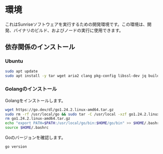 # 環境

これはSunriseソフトウェアを実行するための開発環境です。この環境は、開発、バイナリのビルド、およびノードの実行に使用できます。

## 依存関係のインストール

### Ubuntu

```bash
sudo apt update
sudo apt install -y tar wget aria2 clang pkg-config libssl-dev jq build-essential git make ncdu
```

### Golangのインストール

Golangをインストールします。

```bash
wget https://go.dev/dl/go1.24.2.linux-amd64.tar.gz
sudo rm -rf /usr/local/go && sudo tar -C /usr/local -xzf go1.24.2.linux-amd64.tar.gz
rm go1.24.2.linux-amd64.tar.gz
echo "export PATH=$PATH:/usr/local/go/bin:$HOME/go/bin" >> $HOME/.bashrc
source $HOME/.bashrc
```

Goのバージョンを確認します。

```bash
go version
```
